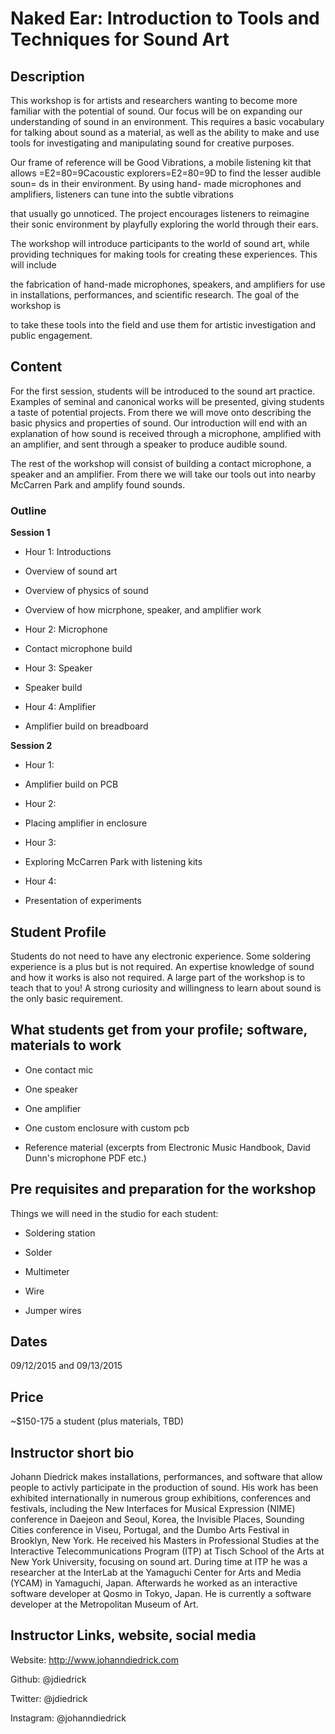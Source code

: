 # Naked Ear: Introduction to Tools and Techniques for Sound Art


## Description

This workshop is for artists and researchers wanting to become more
familiar with the potential of sound. Our focus will be on expanding our
understanding of sound in an environment. This requires a basic vocabulary
for talking about sound as a material, as well as the ability to make and
use tools for investigating and manipulating sound for creative purposes.

Our frame of reference will be Good Vibrations, a mobile listening kit that
allows =E2=80=9Cacoustic explorers=E2=80=9D to find the lesser audible soun=
ds in their
environment. By using hand- made microphones and amplifiers, listeners can
tune into the subtle vibrations

that usually go unnoticed. The project encourages listeners to reimagine
their sonic environment by playfully exploring the world through their ears.

The workshop will introduce participants to the world of sound art, while
providing techniques for making tools for creating these experiences. This
will include

the fabrication of hand-made microphones, speakers, and amplifiers for use
in installations, performances, and scientific research. The goal of the
workshop is

to take these tools into the field and use them for artistic investigation
and public engagement.

## Content

For the first session, students will be introduced to the sound art
practice. Examples of seminal and canonical works will be presented, giving
students a taste of potential projects. From there we will move onto
describing the basic physics and properties of sound. Our introduction will
end with an explanation of how sound is received through a microphone,
amplified with an amplifier, and sent through a speaker to produce audible
sound.

The rest of the workshop will consist of building a contact microphone, a
speaker and an amplifier. From there we will take our tools out into nearby
McCarren Park and amplify found sounds.

### Outline

**Session 1**

-  Hour 1: Introductions

- Overview of sound art

- Overview of physics of sound

- Overview of how micrphone, speaker, and amplifier work

-  Hour 2: Microphone

- Contact microphone build

-  Hour 3: Speaker

- Speaker build

-  Hour 4: Amplifier

- Amplifier build on breadboard

**Session 2**

- Hour 1:

- Amplifier build on PCB

- Hour 2:

- Placing amplifier in enclosure

- Hour 3:

- Exploring McCarren Park with listening kits

- Hour 4:

- Presentation of experiments

## Student Profile

Students do not need to have any electronic experience. Some soldering
experience is a plus but is not required. An expertise knowledge of sound
and how it works is also not required. A large part of the workshop is to
teach that to you! A strong curiosity and willingness to learn about sound
is the only basic requirement.

## What students get from your profile; software, materials to work

- One contact mic

- One speaker

- One amplifier

- One custom enclosure with custom pcb

- Reference material (excerpts from Electronic Music Handbook, David Dunn's
microphone PDF etc.)

## Pre requisites and preparation for the workshop

Things we will need in the studio for each student:

- Soldering station

- Solder

- Multimeter

- Wire

- Jumper wires

## Dates

09/12/2015 and 09/13/2015

## Price

~$150-175 a student (plus materials, TBD)

## Instructor short bio

Johann Diedrick makes installations, performances, and software that allow
people to activly participate in the production of sound. His work has been
exhibited internationally in numerous group exhibitions, conferences and
festivals, including the New Interfaces for Musical Expression (NIME)
conference in Daejeon and Seoul, Korea, the Invisible Places, Sounding
Cities conference in Viseu, Portugal, and the Dumbo Arts Festival in
Brooklyn, New York. He received his Masters in Professional Studies at the
Interactive Telecommunications Program (ITP) at Tisch School of the Arts at
New York University, focusing on sound art. During time at ITP he was a
researcher at the InterLab at the Yamaguchi Center for Arts and Media
(YCAM) in Yamaguchi, Japan. Afterwards he worked as an interactive software
developer at Qosmo in Tokyo, Japan. He is currently a software developer at
the Metropolitan Museum of Art.

## Instructor Links, website, social media

Website: http://www.johanndiedrick.com

Github: @jdiedrick

Twitter: @jdiedrick

Instagram: @johanndiedrick
